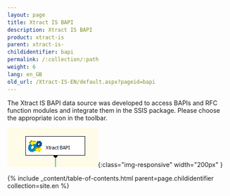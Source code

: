 ```yaml
---
layout: page
title: Xtract IS BAPI
description: Xtract IS BAPI
product: xtract-is
parent: xtract-is-
childidentifier: bapi
permalink: /:collection/:path
weight: 6
lang: en_GB
old_url: /Xtract-IS-EN/default.aspx?pageid=bapi
---
```


The Xtract IS BAPI data source was developed to access BAPIs and RFC function modules and integrate them in the SSIS package.
Please choose the appropriate icon in the toolbar.

![BAPI](/img/content/BAPI.png){:class="img-responsive" width="200px" }

{% include _content/table-of-contents.html parent=page.childidentifier collection=site.en %}